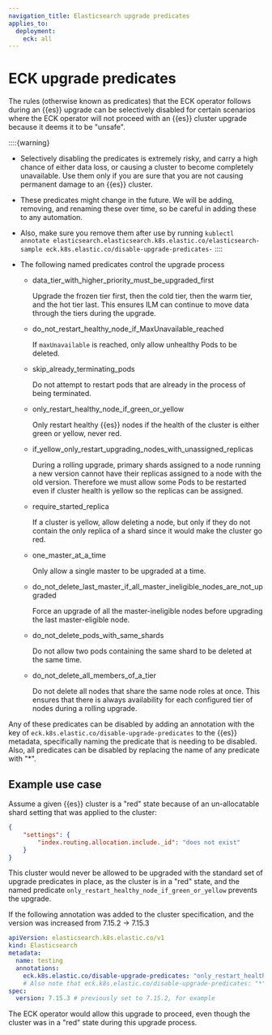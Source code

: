```yaml
---
navigation_title: Elasticsearch upgrade predicates
applies_to:
  deployment:
    eck: all
---
```


# ECK upgrade predicates

The rules (otherwise known as predicates) that the ECK operator follows during an {{es}} upgrade can be selectively disabled for certain scenarios where the ECK operator will not proceed with an {{es}} cluster upgrade because it deems it to be "unsafe".

::::{warning}
* Selectively disabling the predicates is extremely risky, and carry a high chance of either data loss, or causing a cluster to become completely unavailable. Use them only if you are sure that you are not causing permanent damage to an {{es}} cluster.
* These predicates might change in the future. We will be adding, removing, and renaming these over time, so be careful in adding these to any automation.
* Also, make sure you remove them after use by running `kublectl annotate elasticsearch.elasticsearch.k8s.elastic.co/elasticsearch-sample eck.k8s.elastic.co/disable-upgrade-predicates-`
::::

* The following named predicates control the upgrade process

    * data_tier_with_higher_priority_must_be_upgraded_first

        Upgrade the frozen tier first, then the cold tier, then the warm tier, and the hot tier last. This ensures ILM can continue to move data through the tiers during the upgrade.

    * do_not_restart_healthy_node_if_MaxUnavailable_reached

        If `maxUnavailable` is reached, only allow unhealthy Pods to be deleted.

    * skip_already_terminating_pods

        Do not attempt to restart pods that are already in the process of being terminated.

    * only_restart_healthy_node_if_green_or_yellow

        Only restart healthy {{es}} nodes if the health of the cluster is either green or yellow, never red.

    * if_yellow_only_restart_upgrading_nodes_with_unassigned_replicas

        During a rolling upgrade, primary shards assigned to a node running a new version cannot have their replicas assigned to a node with the old version. Therefore we must allow some Pods to be restarted even if cluster health is yellow so the replicas can be assigned.

    * require_started_replica

        If a cluster is yellow, allow deleting a node, but only if they do not contain the only replica of a shard since it would make the cluster go red.

    * one_master_at_a_time

        Only allow a single master to be upgraded at a time.

    * do_not_delete_last_master_if_all_master_ineligible_nodes_are_not_upgraded

        Force an upgrade of all the master-ineligible nodes before upgrading the last master-eligible node.

    * do_not_delete_pods_with_same_shards

        Do not allow two pods containing the same shard to be deleted at the same time.

    * do_not_delete_all_members_of_a_tier

        Do not delete all nodes that share the same node roles at once. This ensures that there is always availability for each configured tier of nodes during a rolling upgrade.


Any of these predicates can be disabled by adding an annotation with the key of `eck.k8s.elastic.co/disable-upgrade-predicates` to the {{es}} metadata, specifically naming the predicate that is needing to be disabled.  Also, all predicates can be disabled by replacing the name of any predicate with "*".

## Example use case

Assume a given {{es}} cluster is a "red" state because of an un-allocatable shard setting that was applied to the cluster:

```json
{
	"settings": {
		"index.routing.allocation.include._id": "does not exist"
	}
}
```

This cluster would never be allowed to be upgraded with the standard set of upgrade predicates in place, as the cluster is in a "red" state, and the named predicate `only_restart_healthy_node_if_green_or_yellow` prevents the upgrade.

If the following annotation was added to the cluster specification, and the version was increased from 7.15.2 → 7.15.3

```yaml
apiVersion: elasticsearch.k8s.elastic.co/v1
kind: Elasticsearch
metadata:
  name: testing
  annotations:
    eck.k8s.elastic.co/disable-upgrade-predicates: "only_restart_healthy_node_if_green_or_yellow"
    # Also note that eck.k8s.elastic.co/disable-upgrade-predicates: "*" would work as well, but is much less selective.
spec:
  version: 7.15.3 # previously set to 7.15.2, for example
```

The ECK operator would allow this upgrade to proceed, even though the cluster was in a "red" state during this upgrade process.


